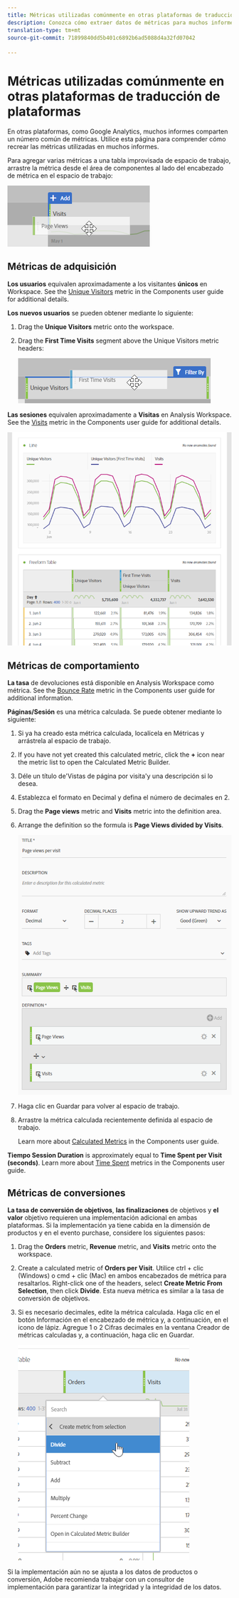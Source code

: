 ```yaml
---
title: Métricas utilizadas comúnmente en otras plataformas de traducción de plataformas
description: Conozca cómo extraer datos de métricas para muchos informes comunes usando terminología más familiar para los usuarios de Google Analytics.
translation-type: tm+mt
source-git-commit: 71899840dd5b401c6892b6ad5088d4a32fd07042

---
```



# Métricas utilizadas comúnmente en otras plataformas de traducción de plataformas

En otras plataformas, como Google Analytics, muchos informes comparten un número común de métricas. Utilice esta página para comprender cómo recrear las métricas utilizadas en muchos informes.

Para agregar varias métricas a una tabla improvisada de espacio de trabajo, arrastre la métrica desde el área de componentes al lado del encabezado de métrica en el espacio de trabajo:

![Métrica adicional](../assets/new_metric.png)

## Métricas de adquisición

**Los usuarios** equivalen aproximadamente a los visitantes **únicos** en Workspace. See the [Unique Visitors](../../../components/c-variables/c-metrics/metrics-unique-visitors.md) metric in the Components user guide for additional details.

**Los nuevos usuarios** se pueden obtener mediante lo siguiente:

1. Drag the **Unique Visitors** metric onto the workspace.
2. Drag the **First Time Visits** segment above the Unique Visitors metric headers:

   ![Visitas por primera vez](../assets/first_time_visits.png)

**Las sesiones** equivalen aproximadamente a **Visitas** en Analysis Workspace. See the [Visits](../../../components/c-variables/c-metrics/metrics-visit.md) metric in the Components user guide for additional details.

![Métricas de adquisición](../assets/acquisition_metrics.png)

## Métricas de comportamiento

**La tasa** de devoluciones está disponible en Analysis Workspace como métrica. See the [Bounce Rate](../../../components/c-variables/c-metrics/metrics-bounce-rate.md) metric in the Components user guide for additional information.

**Páginas/Sesión** es una métrica calculada. Se puede obtener mediante lo siguiente:

1. Si ya ha creado esta métrica calculada, localícela en Métricas y arrástrela al espacio de trabajo.
2. If you have not yet created this calculated metric, click the **+** icon near the metric list to open the Calculated Metric Builder.
3. Déle un título de&#39;Vistas de página por visita&#39;y una descripción si lo desea.
4. Establezca el formato en Decimal y defina el número de decimales en 2.
5. Drag the **Page views** metric and **Visits** metric into the definition area.
6. Arrange the definition so the formula is **Page Views divided by Visits**.

   ![Vistas de página por visita](../assets/page_views_per_visit.png)

7. Haga clic en Guardar para volver al espacio de trabajo.
8. Arrastre la métrica calculada recientemente definida al espacio de trabajo.

   Learn more about [Calculated Metrics](../../../components/c-variables/c-metrics/calculated-metric.md) in the Components user guide.

**Tiempo Session Duration** is approximately equal to **Time Spent per Visit (seconds)**. Learn more about [Time Spent](../../../components/c-variables/c-metrics/metrics-time-spent.md) metrics in the Components user guide.

## Métricas de conversiones

**La tasa de conversión de objetivos**, **las finalizaciones** de objetivos y **el valor** objetivo requieren una implementación adicional en ambas plataformas. Si la implementación ya tiene cabida en la dimensión de productos y en el evento purchase, considere los siguientes pasos:

1. Drag the **Orders** metric, **Revenue** metric, and **Visits** metric onto the workspace.
1. Create a calculated metric of **Orders per Visit**. Utilice ctrl + clic (Windows) o cmd + clic (Mac) en ambos encabezados de métrica para resaltarlos. Right-click one of the headers, select **Create Metric From Selection**, then click **Divide**. Esta nueva métrica es similar a la tasa de conversión de objetivos.
1. Si es necesario decimales, edite la métrica calculada. Haga clic en el botón Información en el encabezado de métrica y, a continuación, en el icono de lápiz. Agregue 1 o 2 Cifras decimales en la ventana Creador de métricas calculadas y, a continuación, haga clic en Guardar.

   ![Pedidos por visita](../assets/orders_per_visit.png)

Si la implementación aún no se ajusta a los datos de productos o conversión, Adobe recomienda trabajar con un consultor de implementación para garantizar la integridad y la integridad de los datos.
